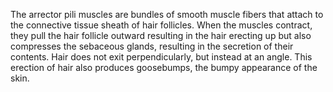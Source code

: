 The arrector pili muscles are bundles of smooth muscle fibers that attach to the connective tissue sheath of hair follicles. When the muscles contract, they pull the hair follicle outward resulting in the hair erecting up but also compresses the sebaceous glands, resulting in the secretion of their contents. Hair does not exit perpendicularly, but instead at an angle. This erection of hair also produces goosebumps, the bumpy appearance of the skin.